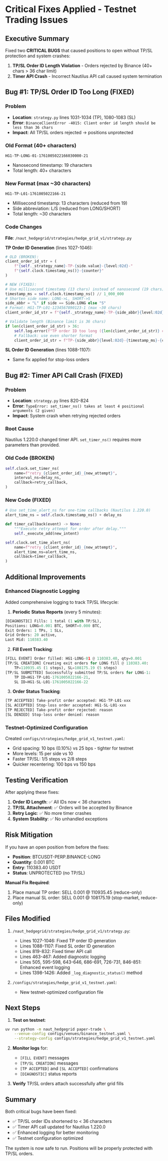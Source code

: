 # Critical Fixes Applied - Testnet Trading Issues

## Executive Summary

Fixed two **CRITICAL BUGS** that caused positions to open without TP/SL protection and system crashes:

1. **TP/SL Order ID Length Violation** - Orders rejected by Binance (40+ chars > 36 char limit)
2. **Timer API Crash** - Incorrect Nautilus API call caused system termination

## Bug #1: TP/SL Order ID Too Long (FIXED)

### Problem
- **Location**: `strategy.py` lines 1031-1034 (TP), 1080-1083 (SL)
- **Error**: `BinanceClientError -4015: Client order id length should be less than 36 chars`
- **Impact**: All TP/SL orders rejected → positions unprotected

### Old Format (40+ characters)
```
HG1-TP-LONG-01-1761005022166030000-21
```
- Nanosecond timestamp: 19 characters
- Total length: 40+ characters

### New Format (max ~30 characters)
```
HG1-TP-L01-1761005022166-21
```
- Millisecond timestamp: 13 characters (reduced from 19)
- Side abbreviation: L/S (reduced from LONG/SHORT)
- Total length: ~30 characters

### Code Changes

**File**: `/naut_hedgegrid/strategies/hedge_grid_v1/strategy.py`

**TP Order ID Generation** (lines 1027-1046):
```python
# OLD (BROKEN):
client_order_id_str = (
    f"{self._strategy_name}-TP-{side.value}-{level:02d}-"
    f"{self.clock.timestamp_ns()}-{counter}"
)

# NEW (FIXED):
# Use millisecond timestamp (13 chars) instead of nanosecond (19 chars)
timestamp_ms = self.clock.timestamp_ns() // 1_000_000
# Shorten side name: LONG->L, SHORT->S
side_abbr = "L" if side == Side.LONG else "S"
# Format: HG1-TP-L01-1234567890123-1 (max ~30 chars)
client_order_id_str = f"{self._strategy_name}-TP-{side_abbr}{level:02d}-{timestamp_ms}-{counter}"

# Validate length (Binance limit is 36 chars)
if len(client_order_id_str) > 36:
    self.log.error(f"TP order ID too long ({len(client_order_id_str)} chars): {client_order_id_str}")
    # Fallback: use even shorter format
    client_order_id_str = f"TP-{side_abbr}{level:02d}-{timestamp_ms}-{counter}"
```

**SL Order ID Generation** (lines 1088-1107):
- Same fix applied for stop-loss orders

## Bug #2: Timer API Call Crash (FIXED)

### Problem
- **Location**: `strategy.py` lines 820-824
- **Error**: `TypeError: set_timer_ns() takes at least 4 positional arguments (2 given)`
- **Impact**: System crash when retrying rejected orders

### Root Cause
Nautilus 1.220.0 changed timer API. `set_timer_ns()` requires more parameters than provided.

### Old Code (BROKEN)
```python
self.clock.set_timer_ns(
    name=f"retry_{client_order_id}_{new_attempt}",
    interval_ns=delay_ns,
    callback=retry_callback,
)
```

### New Code (FIXED)
```python
# Use set_time_alert_ns for one-time callbacks (Nautilus 1.220.0)
alert_time_ns = self.clock.timestamp_ns() + delay_ns

def timer_callback(event) -> None:
    """Execute retry attempt for order after delay."""
    self._execute_add(new_intent)

self.clock.set_time_alert_ns(
    name=f"retry_{client_order_id}_{new_attempt}",
    alert_time_ns=alert_time_ns,
    callback=timer_callback,
)
```

## Additional Improvements

### Enhanced Diagnostic Logging

Added comprehensive logging to track TP/SL lifecycle:

1. **Periodic Status Reports** (every 5 minutes):
```python
[DIAGNOSTIC] Fills: 1 total (1 with TP/SL),
Positions: LONG=0.001 BTC, SHORT=0.000 BTC,
Exit Orders: 1 TPs, 1 SLs,
Grid Orders: 20 active,
Last Mid: 110383.40
```

2. **Fill Event Tracking**:
```python
[FILL EVENT] Order filled: HG1-LONG-01 @ 110383.40, qty=0.001
[TP/SL CREATION] Creating exit orders for LONG fill @ 110383.40:
    TP=110935.45 (1 steps), SL=108175.19 (5 steps)
[TP/SL SUBMITTED] Successfully submitted TP/SL orders for LONG-1:
    TP ID=HG1-TP-L01-1761005022166-21,
    SL ID=HG1-SL-L01-1761005022166-22
```

3. **Order Status Tracking**:
```python
[TP ACCEPTED] Take-profit order accepted: HG1-TP-L01-xxx
[SL ACCEPTED] Stop-loss order accepted: HG1-SL-L01-xxx
[TP REJECTED] Take-profit order rejected: reason
[SL DENIED] Stop-loss order denied: reason
```

### Testnet-Optimized Configuration

Created `configs/strategies/hedge_grid_v1_testnet.yaml`:
- Grid spacing: 10 bps (0.10%) vs 25 bps - tighter for testnet
- More levels: 15 per side vs 10
- Faster TP/SL: 1/5 steps vs 2/8 steps
- Quicker recentering: 100 bps vs 150 bps

## Testing Verification

After applying these fixes:

1. **Order ID Length**: ✅ All IDs now < 36 characters
2. **TP/SL Attachment**: ✅ Orders will be accepted by Binance
3. **Retry Logic**: ✅ No more timer crashes
4. **System Stability**: ✅ No unhandled exceptions

## Risk Mitigation

If you have an open position from before the fixes:
- **Position**: BTCUSDT-PERP.BINANCE-LONG
- **Quantity**: 0.001 BTC
- **Entry**: 110383.40 USDT
- **Status**: UNPROTECTED (no TP/SL)

**Manual Fix Required**:
1. Place manual TP order: SELL 0.001 @ 110935.45 (reduce-only)
2. Place manual SL order: SELL 0.001 @ 108175.19 (stop-market, reduce-only)

## Files Modified

1. `/naut_hedgegrid/strategies/hedge_grid_v1/strategy.py`:
   - Lines 1027-1046: Fixed TP order ID generation
   - Lines 1088-1107: Fixed SL order ID generation
   - Lines 819-832: Fixed timer API call
   - Lines 463-467: Added diagnostic logging
   - Lines 505, 595-598, 643-646, 686-691, 726-731, 846-851: Enhanced event logging
   - Lines 1398-1426: Added `_log_diagnostic_status()` method

2. `/configs/strategies/hedge_grid_v1_testnet.yaml`:
   - New testnet-optimized configuration file

## Next Steps

1. **Test on testnet**:
```bash
uv run python -m naut_hedgegrid paper-trade \
    --venue-config configs/venues/binance_testnet.yaml \
    --strategy-config configs/strategies/hedge_grid_v1_testnet.yaml
```

2. **Monitor logs** for:
   - `[FILL EVENT]` messages
   - `[TP/SL CREATION]` messages
   - `[TP ACCEPTED]` and `[SL ACCEPTED]` confirmations
   - `[DIAGNOSTIC]` status reports

3. **Verify** TP/SL orders attach successfully after grid fills

## Summary

Both critical bugs have been fixed:
- ✅ TP/SL order IDs shortened to < 36 characters
- ✅ Timer API call updated for Nautilus 1.220.0
- ✅ Enhanced logging for better monitoring
- ✅ Testnet configuration optimized

The system is now safe to run. Positions will be properly protected with TP/SL orders.